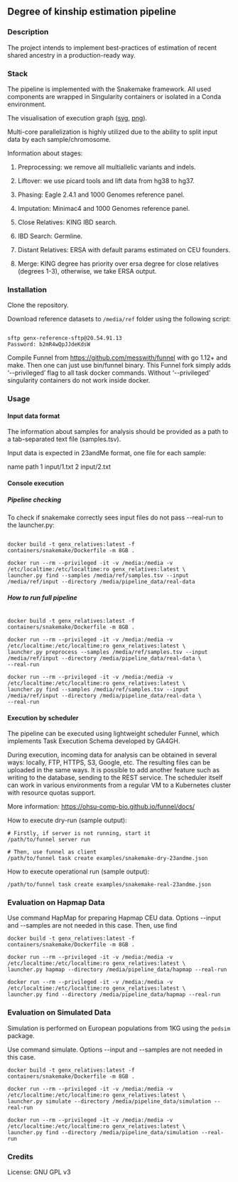 ## Degree of kinship estimation pipeline
### Description

The project intends to implement best-practices of estimation of recent shared ancestry in a production-ready way.

### Stack

The pipeline is implemented with the Snakemake framework. All used components are wrapped in Singularity containers or isolated in a Conda environment.

The visualisation of execution graph ([svg](https://drive.google.com/file/d/1g-Qh73XbSi0tXJ0uyHAFMbsgMWT34hAJ/view?usp=sharing), [png](https://bitbucket.org/genxglobal/genx-relatives-snakemake/raw/077f33cfdd421ae17b5c02a3a5f8eb34bd20e1fd/dag.svg)).


Multi-core parallelization is highly utilized due to the ability to split input data by each sample/chromosome.

Information about stages:

1. Preprocessing: we remove all multiallelic variants and indels.

2. Liftover: we use picard tools and lift data from hg38 to hg37.
3. Phasing: Eagle 2.4.1 and 1000 Genomes reference panel.
4. Imputation: Minimac4 and 1000 Genomes reference panel.
5. Close Relatives: KING IBD search.
6. IBD Search: Germline.
7. Distant Relatives: ERSA with default params estimated on CEU founders.
8. Merge: KING degree has priority over ersa degree for close relatives (degrees 1-3), otherwise, we take ERSA output.


### Installation

Clone the repository.

Download reference datasets to `/media/ref` folder using the following script:

```text

sftp genx-reference-sftp@20.54.91.13
Password: b2mR4wQpJJdeKdsW

```

Compile Funnel from https://github.com/messwith/funnel with go 1.12+ and make.
Then one can just use bin/funnel binary.
This Funnel fork simply adds ‘--privileged’ flag to all task docker commands.
Without ‘--privileged’ singularity containers do not work inside docker. 

### Usage
#### Input data format

The information about samples for analysis should be provided as a path to a tab-separated text file (samples.tsv).

Input data is expected in 23andMe format, one file for each sample:

name	path
1	input/1.txt
2	input/2.txt
#### Console execution

##### Pipeline checking

To check if snakemake correctly sees input files do not pass --real-run to the launcher.py:

```text

docker build -t genx_relatives:latest -f containers/snakemake/Dockerfile -m 8GB .

docker run --rm --privileged -it -v /media:/media -v /etc/localtime:/etc/localtime:ro genx_relatives:latest \
launcher.py find --samples /media/ref/samples.tsv --input /media/ref/input --directory /media/pipeline_data/real-data
```

##### How to run full pipeline

```text

docker build -t genx_relatives:latest -f containers/snakemake/Dockerfile -m 8GB .

docker run --rm --privileged -it -v /media:/media -v /etc/localtime:/etc/localtime:ro genx_relatives:latest \
launcher.py preprocess --samples /media/ref/samples.tsv --input /media/ref/input --directory /media/pipeline_data/real-data \
--real-run

docker run --rm --privileged -it -v /media:/media -v /etc/localtime:/etc/localtime:ro genx_relatives:latest \
launcher.py find --samples /media/ref/samples.tsv --input /media/ref/input --directory /media/pipeline_data/real-data \
--real-run
```

#### Execution by scheduler
The pipeline can be executed using lightweight scheduler Funnel, which implements Task Execution Schema developed by GA4GH.

During execution, incoming data for analysis can be obtained in several ways: locally, FTP, HTTPS, S3, Google, etc.
The resulting files can be uploaded in the same ways. It is possible to add another feature such as writing to the database, sending to the REST service.
The scheduler itself can work in various environments from a regular VM to a Kubernetes cluster with resource quotas support.

More information: https://ohsu-comp-bio.github.io/funnel/docs/

How to execute dry-run (sample output):

```text 
# Firstly, if server is not running, start it
/path/to/funnel server run

# Then, use funnel as client
/path/to/funnel task create examples/snakemake-dry-23andme.json                                                                                                                                      
```

How to execute operational run (sample output):

```text 
/path/to/funnel task create examples/snakemake-real-23andme.json                                                                                                                                      
```

### Evaluation on Hapmap Data

Use command HapMap for preparing Hapmap CEU data. Options --input and --samples are not needed in this case.
Then, use find

```text
docker build -t genx_relatives:latest -f containers/snakemake/Dockerfile -m 8GB .

docker run --rm --privileged -it -v /media:/media -v /etc/localtime:/etc/localtime:ro genx_relatives:latest \
launcher.py hapmap --directory /media/pipeline_data/hapmap --real-run

docker run --rm --privileged -it -v /media:/media -v /etc/localtime:/etc/localtime:ro genx_relatives:latest \
launcher.py find --directory /media/pipeline_data/hapmap --real-run
```

### Evaluation on Simulated Data

Simulation is performed on European populations from 1KG using the `pedsim` package.

Use command simulate. Options --input and --samples are not needed in this case.

```text
docker build -t genx_relatives:latest -f containers/snakemake/Dockerfile -m 8GB .

docker run --rm --privileged -it -v /media:/media -v /etc/localtime:/etc/localtime:ro genx_relatives:latest \
launcher.py simulate --directory /media/pipeline_data/simulation --real-run

docker run --rm --privileged -it -v /media:/media -v /etc/localtime:/etc/localtime:ro genx_relatives:latest \
launcher.py find --directory /media/pipeline_data/simulation --real-run
```

### Credits

License: GNU GPL v3
